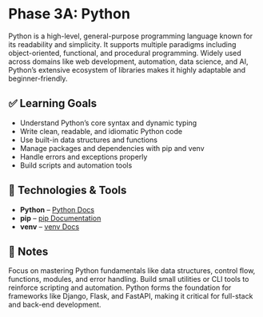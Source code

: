 # Phase 3A: Python

Python is a high-level, general-purpose programming language known for its readability and simplicity. It supports multiple paradigms including object-oriented, functional, and procedural programming. Widely used across domains like web development, automation, data science, and AI, Python’s extensive ecosystem of libraries makes it highly adaptable and beginner-friendly.

## ✅ Learning Goals

- Understand Python’s core syntax and dynamic typing
- Write clean, readable, and idiomatic Python code
- Use built-in data structures and functions
- Manage packages and dependencies with pip and venv
- Handle errors and exceptions properly
- Build scripts and automation tools

## 🧰 Technologies & Tools

- **Python** – [Python Docs](https://docs.python.org/3/)  
- **pip** – [pip Documentation](https://pip.pypa.io/en/stable/)  
- **venv** – [venv Docs](https://docs.python.org/3/library/venv.html)

## 📌 Notes

Focus on mastering Python fundamentals like data structures, control flow, functions, modules, and error handling. Build small utilities or CLI tools to reinforce scripting and automation. Python forms the foundation for frameworks like Django, Flask, and FastAPI, making it critical for full-stack and back-end development.
